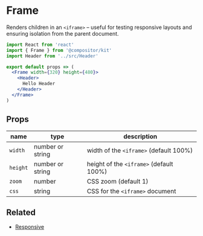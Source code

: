 # Frame

Renders children in an `<iframe>` – useful for testing responsive layouts and ensuring isolation from the parent document.

```jsx
import React from 'react'
import { Frame } from '@compositor/kit'
import Header from '../src/Header'

export default props => (
  <Frame width={320} height={480}>
    <Header>
      Hello Header
    </Header>
  </Frame>
)
```

## Props

name | type | description
---|---|---
`width` | number or string | width of the `<iframe>` (default 100%)
`height` | number or string | height of the `<iframe>` (default 100%)
`zoom` | number | CSS zoom (default 1)
`css` | string | CSS for the `<iframe>` document

## Related

- [Responsive](./Responsive.md)
